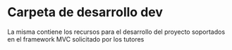 
# Carpeta de desarrollo dev
<p> La misma contiene los recursos para el desarrollo del proyecto soportados en el framework MVC solicitado por los tutores </p>

